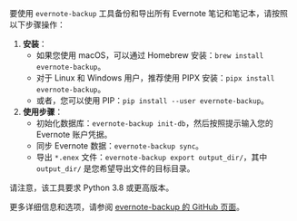 要使用 `evernote-backup` 工具备份和导出所有 Evernote 笔记和笔记本，请按照以下步骤操作：

1. **安装**：
   - 如果您使用 macOS，可以通过 Homebrew 安装：`brew install evernote-backup`。
   - 对于 Linux 和 Windows 用户，推荐使用 PIPX 安装：`pipx install evernote-backup`。
   - 或者，您可以使用 PIP：`pip install --user evernote-backup`。
2. **使用步骤**：
   - 初始化数据库：`evernote-backup init-db`，然后按照提示输入您的 Evernote 账户凭据。
   - 同步 Evernote 数据：`evernote-backup sync`。
   - 导出 `*.enex` 文件：`evernote-backup export output_dir/`，其中 `output_dir/` 是您希望导出文件的目标目录。

请注意，该工具要求 Python 3.8 或更高版本。

更多详细信息和选项，请参阅 [evernote-backup 的 GitHub 页面](https://github.com/vzhd1701/evernote-backup)。